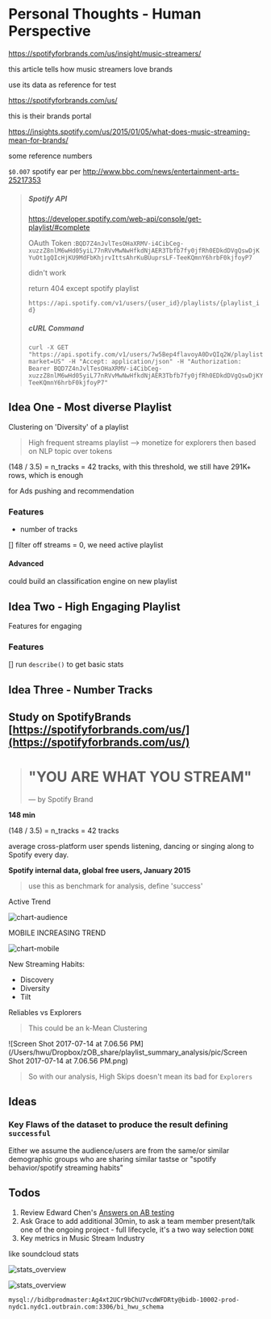 # Personal Thoughts - Human Perspective



https://spotifyforbrands.com/us/insight/music-streamers/

this article tells how music streamers love brands

use its data as reference for test



https://spotifyforbrands.com/us/

this is their brands portal



https://insights.spotify.com/us/2015/01/05/what-does-music-streaming-mean-for-brands/



some reference numbers

`$0.007` spotify ear per http://www.bbc.com/news/entertainment-arts-25217353





> ##### Spotify API
>
> https://developer.spotify.com/web-api/console/get-playlist/#complete
>
> OAuth Token :`BQD7Z4nJvlTesOHaXRMV-i4CibCeg-xuzzZ8nlM6wHd05yiL77nRVvMwNwHfkdNjAER3Tbfb7fy0jfRh0EDkdDVgQswDjKYuOt1gQIcHjKU9MdFbKhjrvIttsAhrKuBUuprsLF-TeeKQmnY6hrbF0kjfoyP7`
>
> didn't work
>
> return 404 except spotify playlist
>
> `https://api.spotify.com/v1/users/{user_id}/playlists/{playlist_id}`
>
> ##### cURL Command
>
> ```shell
> curl -X GET "https://api.spotify.com/v1/users/7w5Bep4flavoyA0DvQIq2W/playlists/2i0HbrNwqR7TTHFFet80W6?market=US" -H "Accept: application/json" -H "Authorization: Bearer BQD7Z4nJvlTesOHaXRMV-i4CibCeg-xuzzZ8nlM6wHd05yiL77nRVvMwNwHfkdNjAER3Tbfb7fy0jfRh0EDkdDVgQswDjKYuOt1gQIcHjKU9MdFbKhjrvIttsAhrKuBUuprsLF-TeeKQmnY6hrbF0kjfoyP7"
> ```
>
> 













## Idea One - Most diverse Playlist

Clustering on 'Diversity' of a playlist

> High frequent streams playlist —> monetize for explorers then based on NLP topic over tokens

(148 / 3.5) = n_tracks = 42 tracks, with this threshold, we still have 291K+ rows, which is enough



for Ads pushing and recommendation



### Features

- number of tracks



[] filter off streams = 0, we need active playlist



#### Advanced

could build an classification engine on new playlist



## Idea Two - High Engaging Playlist

Features for engaging



### Features



[] run `describe()` to get basic stats





## Idea Three - Number Tracks







## Study on SpotifyBrands [https://spotifyforbrands.com/us/](https://spotifyforbrands.com/us/)

> # "YOU ARE WHAT YOU STREAM"
>
> — by Spotify Brand

**148 min**



(148 / 3.5) = n_tracks = 42 tracks



average cross-platform user spends listening, dancing or singing along to Spotify every day.

**Spotify internal data, global free users, January 2015**

> use this as benchmark for analysis, define 'success'



Active Trend

![chart-audience](/Users/hwu/Dropbox/zOB_share/playlist_summary_analysis/pic/chart-audience.png)

MOBILE INCREASING TREND

![chart-mobile](/Users/hwu/Dropbox/zOB_share/playlist_summary_analysis/pic/chart-mobile.png)





New Streaming Habits:

- Discovery
- Diversity
- Tilt

Reliables vs Explorers

> This could be an k-Mean Clustering

![Screen Shot 2017-07-14 at 7.06.56 PM](/Users/hwu/Dropbox/zOB_share/playlist_summary_analysis/pic/Screen Shot 2017-07-14 at 7.06.56 PM.png)



> So with our analysis, High Skips doesn't mean its bad for `Explorers`



## Ideas

### Key Flaws of the dataset to produce the result defining `successful`

Either we assume the audience/users are from the same/or similar demographic groups who are sharing similar tastse or "spotify behavior/spotify streaming habits"









## Todos

1. Review Edward Chen's [Answers on AB testing](https://www.quora.com/When-should-A-B-testing-not-be-trusted-to-make-decisions)
2. Ask Grace to add additional 30min, to ask a team member present/talk one of the ongoing project - full lifecycle, it's a two way selection `DONE`
3. Key metrics in Music Stream Industry


like soundcloud stats

![stats_overview](/Users/hwu/Dropbox/zOB_share/playlist_summary_analysis/pic/stats_overview.jpg)

![stats_overview](/Users/hwu/Dropbox/zOB_share/playlist_summary_analysis/pic/Screenshot_experiment_v5_4.png)









`mysql://bidbprodmaster:Ag4xt2UCr9bChU7vcdWFDRty@bidb-10002-prod-nydc1.nydc1.outbrain.com:3306/bi_hwu_schema`
